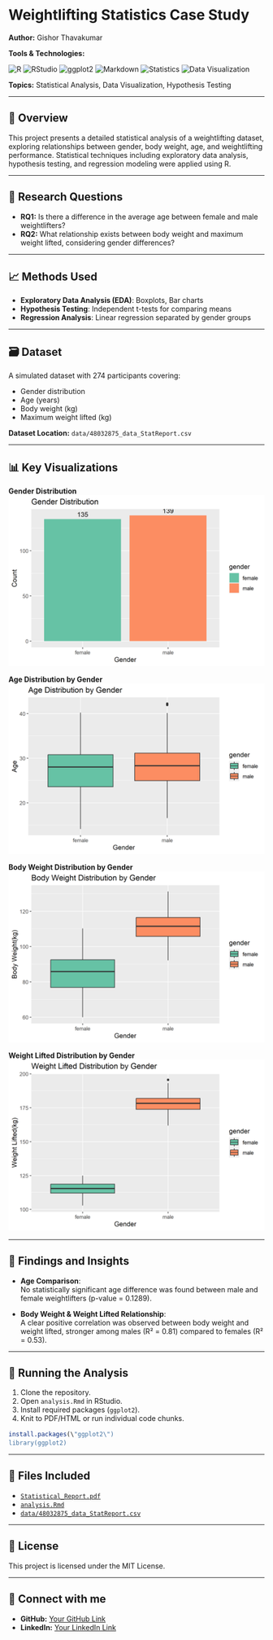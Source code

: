 # Weightlifting Statistics Case Study

**Author:** Gishor Thavakumar  

**Tools & Technologies:** 

![R](https://img.shields.io/badge/R-276DC3?style=for-the-badge&logo=r&logoColor=white)
![RStudio](https://img.shields.io/badge/RStudio-75AADB?style=for-the-badge&logo=rstudio&logoColor=white)
![ggplot2](https://img.shields.io/badge/ggplot2-4CA4F7?style=for-the-badge&logo=r&logoColor=white)
![Markdown](https://img.shields.io/badge/Markdown-000000?style=for-the-badge&logo=markdown&logoColor=white)
![Statistics](https://img.shields.io/badge/Statistics-008080?style=for-the-badge&logo=stata&logoColor=white)
![Data Visualization](https://img.shields.io/badge/Data%20Visualization-FF69B4?style=for-the-badge&logo=plotly&logoColor=white)

**Topics:** Statistical Analysis, Data Visualization, Hypothesis Testing  

---

## 🚩 Overview

This project presents a detailed statistical analysis of a weightlifting dataset, exploring relationships between gender, body weight, age, and weightlifting performance. Statistical techniques including exploratory data analysis, hypothesis testing, and regression modeling were applied using R.

---

## 🎯 Research Questions

- **RQ1:** Is there a difference in the average age between female and male weightlifters?
- **RQ2:** What relationship exists between body weight and maximum weight lifted, considering gender differences?

---

## 📈 Methods Used

- **Exploratory Data Analysis (EDA)**: Boxplots, Bar charts
- **Hypothesis Testing**: Independent t-tests for comparing means
- **Regression Analysis**: Linear regression separated by gender groups

---

## 🗃️ Dataset

A simulated dataset with 274 participants covering:
- Gender distribution
- Age (years)
- Body weight (kg)
- Maximum weight lifted (kg)

**Dataset Location:** `data/48032875_data_StatReport.csv`

---

## 📊 Key Visualizations

**Gender Distribution**  
![](visualizations/gender_distribution.png)

**Age Distribution by Gender**  
![](visualizations/age_distribution.png)

**Body Weight Distribution by Gender**  
![](visualizations/bodyweight_distribution.png)

**Weight Lifted Distribution by Gender**  
![](visualizations/weightlifted_distribution.png)

---

## 📌 Findings and Insights

- **Age Comparison**:  
  No statistically significant age difference was found between male and female weightlifters (p-value = 0.1289).

- **Body Weight & Weight Lifted Relationship**:  
  A clear positive correlation was observed between body weight and weight lifted, stronger among males (R² = 0.81) compared to females (R² = 0.53).

---

## 🚀 Running the Analysis

1. Clone the repository.
2. Open `analysis.Rmd` in RStudio.
3. Install required packages (`ggplot2`).
4. Knit to PDF/HTML or run individual code chunks.

```R
install.packages(\"ggplot2\")
library(ggplot2)
```
---
## 🔖 Files Included

* [`Statistical_Report.pdf`](Statistical_Report.pdf)
* [`analysis.Rmd`](analysis.Rmd)
* [`data/48032875_data_StatReport.csv`](data/48032875_data_StatReport.csv)

---

## 📌 License

This project is licensed under the MIT License.

---

## 🤝 Connect with me

* **GitHub:** [Your GitHub Link](https://github.com/your-profile)
* **LinkedIn:** [Your LinkedIn Link](https://linkedin.com/in/your-profile)

